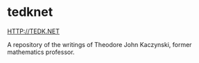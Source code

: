 # tedknet

[HTTP://TEDK.NET](http://www.tedk.net/)

A repository of the writings of Theodore John Kaczynski, former mathematics professor.
